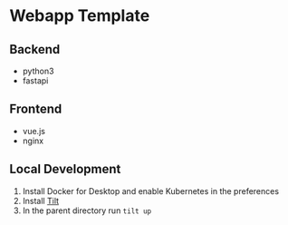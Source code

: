 # Webapp Template

## Backend
- python3
- fastapi

## Frontend
- vue.js
- nginx

## Local Development

1. Install Docker for Desktop and enable Kubernetes in the preferences
2. Install [Tilt](https://docs.tilt.dev/install.html)
3. In the parent directory run `tilt up`


